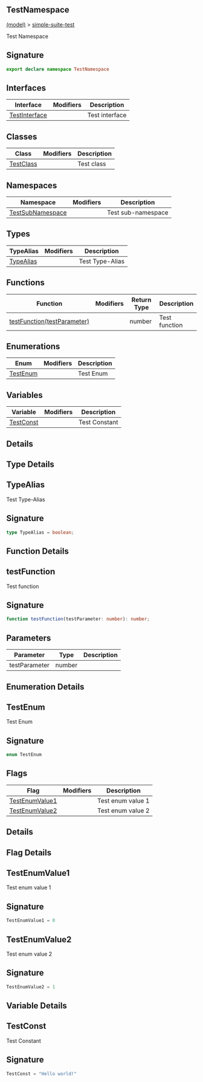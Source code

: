 
## TestNamespace

[(model)](docs/index) &gt; [simple-suite-test](docs/simple-suite-test)

Test Namespace

## Signature

```typescript
export declare namespace TestNamespace 
```

## Interfaces

|  Interface | Modifiers | Description |
|  --- | --- | --- |
|  [TestInterface](docs/simple-suite-test/testnamespace/testinterface) |  | Test interface |

## Classes

|  Class | Modifiers | Description |
|  --- | --- | --- |
|  [TestClass](docs/simple-suite-test/testnamespace/testclass) |  | Test class |

## Namespaces

|  Namespace | Modifiers | Description |
|  --- | --- | --- |
|  [TestSubNamespace](docs/simple-suite-test/testnamespace/testsubnamespace) |  | Test sub-namespace |

## Types

|  TypeAlias | Modifiers | Description |
|  --- | --- | --- |
|  [TypeAlias](docs/simple-suite-test/testnamespace#typealias-TypeAlias) |  | Test Type-Alias |

## Functions

|  Function | Modifiers | Return Type | Description |
|  --- | --- | --- | --- |
|  [testFunction(testParameter)](docs/simple-suite-test/testnamespace#testfunction-Function) |  | number | Test function |

## Enumerations

|  Enum | Modifiers | Description |
|  --- | --- | --- |
|  [TestEnum](docs/simple-suite-test/testnamespace#testenum-Enum) |  | Test Enum |

## Variables

|  Variable | Modifiers | Description |
|  --- | --- | --- |
|  [TestConst](docs/simple-suite-test/testnamespace#testconst-Variable) |  | Test Constant |

## Details

## Type Details

## TypeAlias

Test Type-Alias

## Signature

```typescript
type TypeAlias = boolean;
```

## Function Details

## testFunction

Test function

## Signature

```typescript
function testFunction(testParameter: number): number;
```

## Parameters

|  Parameter | Type | Description |
|  --- | --- | --- |
|  testParameter | number |  |

## Enumeration Details

## TestEnum

Test Enum

## Signature

```typescript
enum TestEnum 
```

## Flags

|  Flag | Modifiers | Description |
|  --- | --- | --- |
|  [TestEnumValue1](docs/simple-suite-test/testnamespace#testenum-testenumvalue1-EnumMember) |  | Test enum value 1 |
|  [TestEnumValue2](docs/simple-suite-test/testnamespace#testenum-testenumvalue2-EnumMember) |  | Test enum value 2 |

## Details

## Flag Details

## TestEnumValue1

Test enum value 1

## Signature

```typescript
TestEnumValue1 = 0
```

## TestEnumValue2

Test enum value 2

## Signature

```typescript
TestEnumValue2 = 1
```

## Variable Details

## TestConst

Test Constant

## Signature

```typescript
TestConst = "Hello world!"
```
